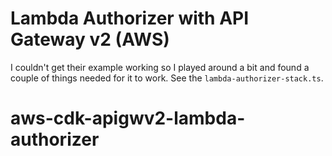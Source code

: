 # Lambda Authorizer with API Gateway v2 (AWS)

I couldn't get their example working so I played around a bit and found a couple of things needed for it to work. See the `lambda-authorizer-stack.ts`.
# aws-cdk-apigwv2-lambda-authorizer

